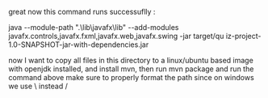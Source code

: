 great now this command runs successuflly :

java --module-path ".\lib\javafx\lib" --add-modules javafx.controls,javafx.fxml,javafx.web,javafx.swing -jar target/qu iz-project-1.0-SNAPSHOT-jar-with-dependencies.jar

now I want to copy all files in this directory to a linux/ubuntu based image with openjdk installed, and install mvn, then run mvn package and run the command above make sure to properly format the path since on windows we use \ instead /